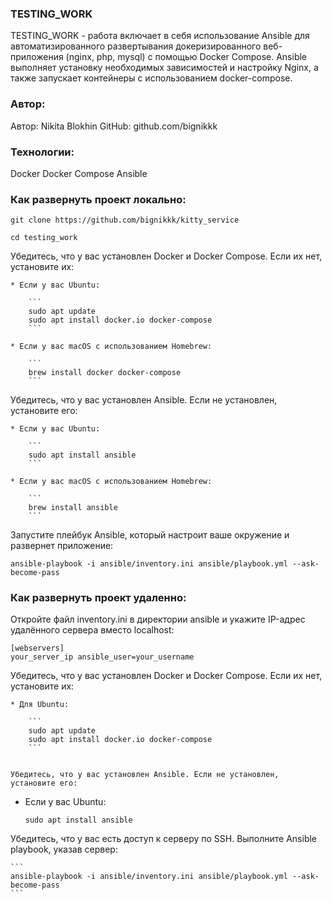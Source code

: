 ### TESTING_WORK

TESTING_WORK - работа включает в себя использование Ansible для автоматизированного развертывания докеризированного веб-приложения (nginx, php, mysql) с помощью Docker Compose. Ansible выполняет установку необходимых зависимостей и настройку Nginx, а также запускает контейнеры с использованием docker-compose.

### Автор:

Автор: Nikita Blokhin
GitHub: github.com/bignikkk

### Технологии:

Docker
Docker Compose
Ansible

### Как развернуть проект локально:

```
git clone https://github.com/bignikkk/kitty_service
```

```
cd testing_work
```

Убедитесь, что у вас установлен Docker и Docker Compose. Если их нет, установите их:

```
* Если у вас Ubuntu:

    ```
    sudo apt update
    sudo apt install docker.io docker-compose
    ```

* Если у вас macOS с использованием Homebrew:

    ```
    brew install docker docker-compose
    ```

```
Убедитесь, что у вас установлен Ansible. Если не установлен, установите его:

```
* Если у вас Ubuntu:

    ```
    sudo apt install ansible
    ```

* Если у вас macOS с использованием Homebrew:

    ```
    brew install ansible
    ```
 ```
Запустите плейбук Ansible, который настроит ваше окружение и развернет приложение:

```
ansible-playbook -i ansible/inventory.ini ansible/playbook.yml --ask-become-pass

```

### Как развернуть проект удаленно:

Откройте файл inventory.ini в директории ansible и укажите IP-адрес удалённого сервера вместо localhost:

```
[webservers]
your_server_ip ansible_user=your_username
```

Убедитесь, что у вас установлен Docker и Docker Compose. Если их нет, установите их:

```
* Для Ubuntu:

    ```
    sudo apt update
    sudo apt install docker.io docker-compose
    ```


Убедитесь, что у вас установлен Ansible. Если не установлен, установите его:

```
* Если у вас Ubuntu:

    ```
    sudo apt install ansible
    ```

Убедитесь, что у вас есть доступ к серверу по SSH. Выполните Ansible playbook, указав сервер:

    ```
    ansible-playbook -i ansible/inventory.ini ansible/playbook.yml --ask-become-pass
    ```

